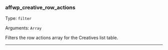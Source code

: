 ### affwp_creative_row_actions

Type: `filter`

Arguments: `Array`

Filters the row actions array for the Creatives list table.

----

